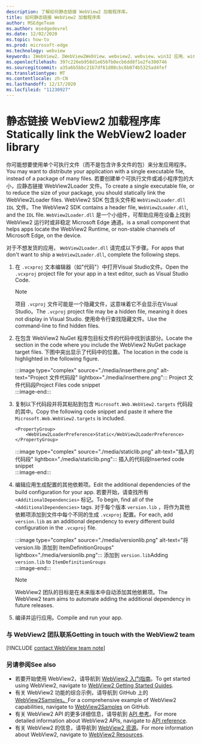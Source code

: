 ```yaml
---
description: 了解如何静态链接 WebView2 加载程序库。
title: 如何静态链接 WebView2 加载程序库
author: MSEdgeTeam
ms.author: msedgedevrel
ms.date: 12/02/2020
ms.topic: how-to
ms.prod: microsoft-edge
ms.technology: webview
keywords: IWebView2、IWebView2WebView、webview2、webview、win32 应用、win32、edge、ICoreWebView2、ICoreWebView2Host、浏览器控件、边缘 html
ms.openlocfilehash: 397c226eb958d1e656fb0ecb6dd8f1e2fe300746
ms.sourcegitcommit: a35a6b5bbc21b7df61d08cbc6b074b5325ad4fef
ms.translationtype: MT
ms.contentlocale: zh-CN
ms.lasthandoff: 12/17/2020
ms.locfileid: "11230927"
---
```

# <span data-ttu-id="8905f-104">静态链接 WebView2 加载程序库</span><span class="sxs-lookup"><span data-stu-id="8905f-104">Statically link the WebView2 loader library</span></span>  

<span data-ttu-id="8905f-105">你可能想要使用单个可执行文件（而不是包含许多文件的包）来分发应用程序。</span><span class="sxs-lookup"><span data-stu-id="8905f-105">You may want to distribute your application with a single executable file, instead of a package of many files.</span></span> <span data-ttu-id="8905f-106">若要创建单个可执行文件或减小程序包的大小，应静态链接 WebView2Loader 文件。</span><span class="sxs-lookup"><span data-stu-id="8905f-106">To create a single executable file, or to reduce the size of your package, you should statically link the WebView2Loader files.</span></span> <span data-ttu-id="8905f-107">WebView2 SDK 包含头文件和 `WebView2Loader.dll` `IDL` 文件。</span><span class="sxs-lookup"><span data-stu-id="8905f-107">The WebView2 SDK contains a header file, `WebView2Loader.dll`, and the `IDL` file.</span></span> `WebView2Loader.dll` <span data-ttu-id="8905f-108">是一个小组件，可帮助应用在设备上找到 WebView2 运行时或非稳定 Microsoft Edge 通道。</span><span class="sxs-lookup"><span data-stu-id="8905f-108">is a small component that helps apps locate the WebView2 Runtime, or non-stable channels of Microsoft Edge, on the device.</span></span>  

<span data-ttu-id="8905f-109">对于不想发货的应用， `WebView2Loader.dll` 请完成以下步骤。</span><span class="sxs-lookup"><span data-stu-id="8905f-109">For apps that don't want to ship a `WebView2Loader.dll`, complete the following steps.</span></span>  

1.  <span data-ttu-id="8905f-110">在 `.vcxproj` 文本编辑器（如"代码"）中打开Visual Studio文件。</span><span class="sxs-lookup"><span data-stu-id="8905f-110">Open the `.vcxproj` project file for your app in a text editor, such as Visual Studio Code.</span></span>  
    
    > [!NOTE]
    > <span data-ttu-id="8905f-111">项目 `.vcproj` 文件可能是一个隐藏文件，这意味着它不会显示在Visual Studio。</span><span class="sxs-lookup"><span data-stu-id="8905f-111">The `.vcproj` project file may be a hidden file, meaning it does not display in Visual Studio.</span></span>  <span data-ttu-id="8905f-112">使用命令行查找隐藏文件。</span><span class="sxs-lookup"><span data-stu-id="8905f-112">Use the command-line to find hidden files.</span></span>  
    
1.  <span data-ttu-id="8905f-113">在包含 WebView2 NuGet 程序包目标文件的代码中找到该部分。</span><span class="sxs-lookup"><span data-stu-id="8905f-113">Locate the section in the code where you include the WebView2 NuGet package target files.</span></span>  <span data-ttu-id="8905f-114">下图中突出显示了代码中的位置。</span><span class="sxs-lookup"><span data-stu-id="8905f-114">The location in the code is highlighted in the following figure.</span></span>  

    :::image type="complex" source="./media/inserthere.png" alt-text="Project 文件代码段" lightbox="./media/inserthere.png":::
       <span data-ttu-id="8905f-116">Project 文件代码段</span><span class="sxs-lookup"><span data-stu-id="8905f-116">Project Files code snippet</span></span>   
    :::image-end:::  
  
1.  <span data-ttu-id="8905f-117">复制以下代码段并将其粘贴到包含 `Microsoft.Web.WebView2.targets` 代码段的其中。</span><span class="sxs-lookup"><span data-stu-id="8905f-117">Copy the following code snippet and paste it where the `Microsoft.Web.WebView2.targets` is included.</span></span>  

    ```xaml
    <PropertyGroup> 
        <WebView2LoaderPreference>Static</WebView2LoaderPreference> 
    </PropertyGroup>
    ```
      
    :::image type="complex" source="./media/staticlib.png" alt-text="插入的代码段" lightbox="./media/staticlib.png":::
       <span data-ttu-id="8905f-119">插入的代码段</span><span class="sxs-lookup"><span data-stu-id="8905f-119">Inserted code snippet</span></span>  
    :::image-end:::  
    
1.  <span data-ttu-id="8905f-120">编辑应用生成配置的其他依赖项。</span><span class="sxs-lookup"><span data-stu-id="8905f-120">Edit the additional dependencies of the build configuration for your app.</span></span>  <span data-ttu-id="8905f-121">若要开始，请查找所有 `<AdditionalDependencies>` 标记。</span><span class="sxs-lookup"><span data-stu-id="8905f-121">To begin, find all of the `<AdditionalDependencies>` tags.</span></span> <span data-ttu-id="8905f-122">对于每个版本 `version.lib` ，将作为其他依赖项添加到文件中每个不同的生成 `.vcxproj` 配置。</span><span class="sxs-lookup"><span data-stu-id="8905f-122">For each, add `version.lib` as an additional dependency to every different build configuration in the `.vcxproj` file.</span></span>  
    
    :::image type="complex" source="./media/versionlib.png" alt-text="将 version.lib 添加到 ItemDefinitionGroups" lightbox="./media/versionlib.png":::
       <span data-ttu-id="8905f-124">添加到 `version.lib`</span><span class="sxs-lookup"><span data-stu-id="8905f-124">Adding `version.lib` to</span></span> `ItemDefinitionGroups`  
    :::image-end:::  
    
    > [!NOTE]
    > <span data-ttu-id="8905f-125">WebView2 团队的目标是在未来版本中自动添加其他依赖项。</span><span class="sxs-lookup"><span data-stu-id="8905f-125">The WebView2 team aims to automate adding the additional dependency in future releases.</span></span>  
    
1. <span data-ttu-id="8905f-126">编译并运行应用。</span><span class="sxs-lookup"><span data-stu-id="8905f-126">Compile and run your app.</span></span>

### <span data-ttu-id="8905f-127">与 WebView2 团队联系</span><span class="sxs-lookup"><span data-stu-id="8905f-127">Getting in touch with the WebView2 team</span></span>  

[!INCLUDE [contact WebView team note](../includes/contact-webview-team-note.md)]  

### <span data-ttu-id="8905f-128">另请参阅</span><span class="sxs-lookup"><span data-stu-id="8905f-128">See also</span></span>  

*   <span data-ttu-id="8905f-129">若要开始使用 WebView2，请导航到 [WebView2 入门指南][Webview2MainGettingStarted]。</span><span class="sxs-lookup"><span data-stu-id="8905f-129">To get started using WebView2, navigate to [WebView2 Getting Started Guides][Webview2MainGettingStarted].</span></span>  
*   <span data-ttu-id="8905f-130">有关 WebView2 功能的综合示例，请导航到 GitHub 上的[WebView2Samples。][GithubMicrosoftedgeWebview2samples]</span><span class="sxs-lookup"><span data-stu-id="8905f-130">For a comprehensive example of WebView2 capabilities, navigate to [WebView2Samples][GithubMicrosoftedgeWebview2samples] on GitHub.</span></span>
*   <span data-ttu-id="8905f-131">有关 WebView2 API 的更多详细信息，请导航到 [API 参考][Webview2ApiReference]。</span><span class="sxs-lookup"><span data-stu-id="8905f-131">For more detailed information about WebView2 APIs, navigate to [API reference][Webview2ApiReference].</span></span>
*   <span data-ttu-id="8905f-132">有关 WebView2 的信息，请导航到 [WebView2 资源][Webview2MainNextSteps]。</span><span class="sxs-lookup"><span data-stu-id="8905f-132">For more information about WebView2, navigate to [WebView2 Resources][Webview2MainNextSteps].</span></span>

<!-- links -->  

[DevtoolsGuideChromiumMain]: ../index.md "Microsoft Edge (Chromium) 开发人员工具 |Microsoft Docs"  

[Webview2ApiReference]: ../webview2-api-reference.md "Microsoft Edge WebView2 API 参考 |Microsoft Docs"  
[Webview2MainNextSteps]: ../index.md#next-steps "下一步 - Microsoft Edge WebView2 (预览版) |Microsoft Docs"  
[Webview2MainGettingStarted]: ../index.md#getting-started "入门 - Microsoft Edge WebView2 (预览版) |Microsoft Docs"  

[GithubMicrosoftedgeWebviewfeedbackMain]: https://github.com/MicrosoftEdge/WebViewFeedback "WebView 反馈 - MicrosoftEdge/WebViewFeedback |GitHub"  
[GithubMicrosoftedgeWebview2samples]: https://github.com/MicrosoftEdge/WebView2Samples "WebView2 示例 - MicrosoftEdge/WebView2Samples |GitHub"  

[GithubMicrosoftVscodeJSDebugWhatsNew]: https://github.com/microsoft/vscode-js-debug#whats-new "新增功能- JavaScript 调试器Visual Studio代码 - microsoft/vscode-js-debug |GitHub"  

[GithubMicrosoftVscodeEdgeDebug2ReadmeChromiumWebviewApplications]: https://github.com/microsoft/vscode-edge-debug2/blob/master/README.md#microsoft-edge-chromium-webview-applications "Microsoft Edge (Chromium) WebView 应用程序 - Visual Studio 代码 - 适用于 Microsoft Edge 的调试器 - microsoft/vscode-edge-debug2 |GitHub"  
